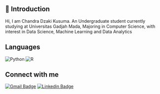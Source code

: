 <h2>💬 Introduction</h2>
Hi, I am Chandra Dzaki Kusuma. An Undergraduate student currently studying at Universitas Gadjah Mada, Majoring in Computer Science, with interest in Data Science, Machine Learning and Data Analytics

## Languages
![Python](https://img.shields.io/badge/-Python-306998?style=flat-square&labelColor=323330&logo=Python)
![R](https://img.shields.io/badge/-R-165CAA?style=flat-square&labelColor=323330&logo=R)

## Connect with me
[![Gmail Badge](https://img.shields.io/badge/-Chandra_Dzaki-c14438?style=flat&logo=Gmail&logoColor=white&link=mailto:chandradzakikusuma@gmail.com)](mailto:chandradzakikusuma@gmail.com)
[![Linkedin Badge](https://img.shields.io/badge/-Chandradzaki-blue?style=flat&logo=Linkedin&logoColor=white&link=https://www.linkedin.com/in/chandradzaki/)](https://www.linkedin.com/in/chandradzaki/)


<!---
chndrdz/chndrdz is a ✨ special ✨ repository because its `README.md` (this file) appears on your GitHub profile.
You can click the Preview link to take a look at your changes.
--->
